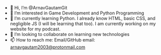 - 👋 Hi, I’m @ArnavGautamGit
- 👀 I’m interested in Game Development and Python Programming
- 🌱 I’m currently learning Python. I already know HTML, basic CSS, and negligible JS (I will be learning that too). I am currently working on my website for my podcast.
- 💞️ I’m looking to collaborate on learning new technologies
- 📫 How to reach me: Email/GitHub
email: arnavgautam2003@protonmail.com

<!---
ArnavGautamGit/ArnavGautamGit is a ✨ special ✨ repository because its `README.md` (this file) appears on your GitHub profile.
You can click the Preview link to take a look at your changes.
--->
